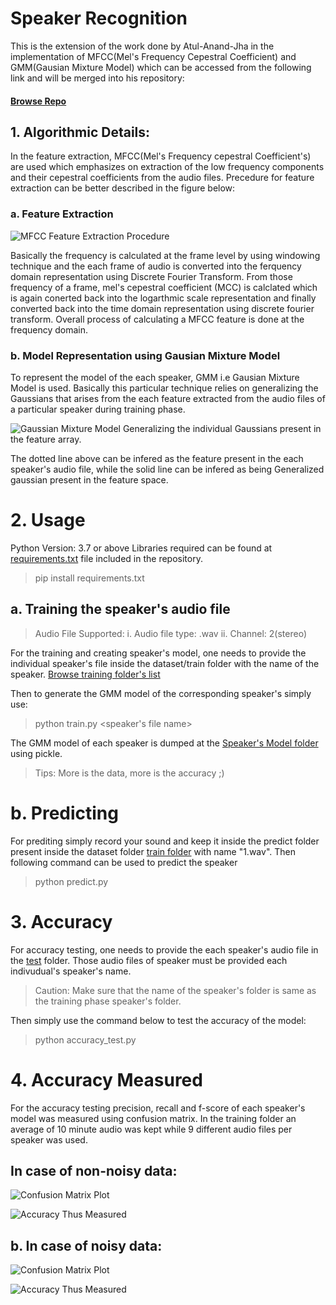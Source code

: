 # Speaker Recognition 
This is the extension of the work done by Atul-Anand-Jha in the implementation of MFCC(Mel's Frequency Cepestral Coefficient) and GMM(Gausian Mixture Model) which can be accessed from the following link and will be merged into his repository:
#### [Browse Repo](https://github.com/Atul-Anand-Jha/Speaker-Identification-Python) 

## 1. Algorithmic Details:
In the feature extraction, MFCC(Mel's Frequency cepestral Coefficient's) are used which emphasizes on extraction of  the low frequency components and their cepestral coefficients from the audio files. Precedure for feature extraction can be better described in the figure below:

### a. Feature Extraction
![MFCC Feature Extraction      Procedure](https://www.researchgate.net/profile/Ratnadeep_Deshmukh/publication/262794354/figure/fig1/AS:296064092524547@1447598588547/MFCC-Feature-Extraction.png)

Basically the frequency is calculated at the frame level by using windowing technique and the each frame of audio is converted into the ferquency domain representation using Discrete Fourier Transform. From those frequency of a frame, mel's cepestral coefficient (MCC) is calclated which is again conerted back into the logarthmic scale representation and finally converted back into the time domain representation using discrete fourier transform. Overall process of calculating a MFCC feature is done at the frequency domain.

### b.  Model Representation using Gausian Mixture Model
To represent the model of the each speaker, GMM i.e Gausian Mixture Model is used. Basically this particular technique relies on generalizing the Gaussians that arises from the each feature extracted from the audio files of a particular speaker during training phase.

![Gaussian Mixture Model Generalizing the individual Gaussians present in the feature array.](https://prateekvjoshi.files.wordpress.com/2013/06/multimodal.jpg)

The dotted line above can be infered as the feature present in the each speaker's audio file, while the solid line can be infered as being Generalized gaussian present in the feature space. 

# 2. Usage
Python Version: 3.7 or above
Libraries required can be found at [requirements.txt](https://github.com/sbhusal123/Speaker-Recognition-Digital-Attendance/blob/master/GMM/requirements.txt) file included in the repository. 
>pip install requirements.txt
## a. Training the speaker's audio file
>Audio File Supported:
>i. Audio file type: .wav
>ii. Channel: 2(stereo)

For the training and creating speaker's model, one needs to provide the individual speaker's file inside the dataset/train folder with the name of the speaker.
[Browse training folder's list](https://github.com/sbhusal123/Speaker-Recognition-Digital-Attendance/tree/master/GMM/dataset/train)

Then to generate the GMM model of the corresponding speaker's simply use:
> python train.py <speaker's file name>

The GMM model of each speaker is dumped at the [Speaker's Model folder](https://github.com/sbhusal123/Speaker-Recognition-Digital-Attendance/tree/master/GMM/speakers_model) using pickle.

> Tips: More is the data, more is the accuracy ;)

# b. Predicting 
For prediting simply record your sound and keep it inside the predict folder present inside the dataset folder [train folder](https://github.com/sbhusal123/Speaker-Recognition-Digital-Attendance/tree/master/GMM/dataset/predict) with name "1.wav". Then following command can be used to predict the speaker
> python predict.py

# 3. Accuracy 
For accuracy testing, one needs to provide the each speaker's audio file in the [test](https://github.com/sbhusal123/Speaker-Recognition-Digital-Attendance/tree/master/GMM/dataset/test) folder. Those audio files of speaker must be provided each indivudual's speaker's name.

> Caution: Make sure that the name of the speaker's folder is same as the training phase speaker's folder.

Then simply use the command below to test the accuracy of the model:
> python accuracy_test.py

# 4. Accuracy Measured 
For the accuracy testing precision, recall and f-score of each speaker's model was measured using confusion matrix. In the training folder an average of 10 minute audio was kept while 9 different audio files per speaker was used.

## In case of non-noisy data:
![Confusion Matrix Plot](https://github.com/sbhusal123/Speaker-Recognition-Digital-Attendance/blob/master/Accuracy%20Measures%20And%20Plot/With%20data%20free%20of%20errors/final_confusion_matrix.png?raw=true)

![Accuracy Thus Measured](https://github.com/sbhusal123/Speaker-Recognition-Digital-Attendance/blob/master/Accuracy%20Measures%20And%20Plot/With%20data%20free%20of%20errors/accuracy_statistical.png?raw=true)

## b. In case of noisy data:
![Confusion Matrix Plot](https://github.com/sbhusal123/Speaker-Recognition-Digital-Attendance/blob/master/Accuracy%20Measures%20And%20Plot/Result%20with%20noisy%20data/confusion_matrix_with_error.png?raw=true)

![Accuracy Thus Measured](https://github.com/sbhusal123/Speaker-Recognition-Digital-Attendance/blob/master/Accuracy%20Measures%20And%20Plot/Result%20with%20noisy%20data/recall_fscore_precision.png?raw=true)






